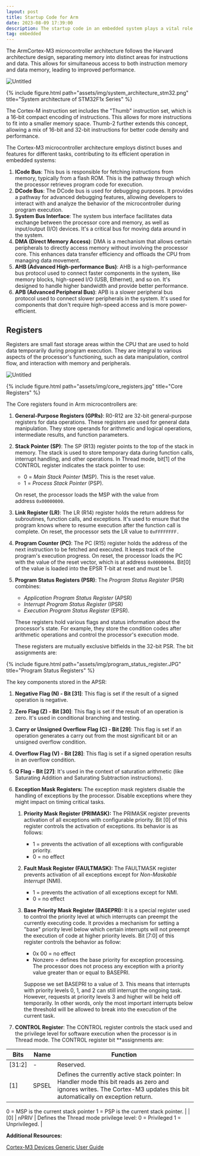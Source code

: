```yaml
---
layout: post
title: Startup Code for Arm
date: 2023-08-09 17:39:00
description: The startup code in an embedded system plays a vital role in initializing the hardware and setting up the execution environment upon system power-on or reset.
tag: embedded
---
```

The ArmCortex-M3 microcontroller architecture follows the Harvard architecture design, separating memory into distinct areas for instructions and data. This allows for simultaneous access to both instruction memory and data memory, leading to improved performance. 

![Untitled](https://s3-us-west-2.amazonaws.com/secure.notion-static.com/64fbccc8-b8c4-4861-aea2-79622355d479/Untitled.png)

{% include figure.html path="assets/img/system_architecture_stm32.png" title="System architecture of STM32F1x Series"  %}

The Cortex-M instruction set includes the "Thumb" instruction set, which is a 16-bit compact encoding of instructions. This allows for more instructions to fit into a smaller memory space. Thumb-2 further extends this concept, allowing a mix of 16-bit and 32-bit instructions for better code density and performance.

The Cortex-M3 microcontroller architecture employs distinct buses and features for different tasks, contributing to its efficient operation in embedded systems:

1. **ICode Bus**: This bus is responsible for fetching instructions from memory, typically from a flash ROM. This is the pathway through which the processor retrieves program code for execution.
2. **DCode Bus**: The DCode bus is used for debugging purposes. It provides a pathway for advanced debugging features, allowing developers to interact with and analyze the behavior of the microcontroller during program execution.
3. **System Bus Interface**: The system bus interface facilitates data exchange between the processor core and memory, as well as input/output (I/O) devices. It's a critical bus for moving data around in the system.
4. **DMA (Direct Memory Access)**: DMA is a mechanism that allows certain peripherals to directly access memory without involving the processor core. This enhances data transfer efficiency and offloads the CPU from managing data movement.
5. **AHB (Advanced High-performance Bus)**: AHB is a high-performance bus protocol used to connect faster components in the system, like memory blocks, high-speed I/O (USB, Ethernet), and so on. It's designed to handle higher bandwidth and provide better performance.
6. **APB (Advanced Peripheral Bus)**: APB is a slower peripheral bus protocol used to connect slower peripherals in the system. It's used for components that don't require high-speed access and is more power-efficient.

## Registers

Registers are small fast storage areas within the CPU that are used to hold data temporarily during program execution. They are integral to various aspects of the processor's functioning, such as data manipulation, control flow, and interaction with memory and peripherals.

![Untitled](https://s3-us-west-2.amazonaws.com/secure.notion-static.com/132cd084-dec9-4720-9e01-e431f58146d9/Untitled.jpeg)

{% include figure.html path="assets/img/core_registers.jpg" title="Core Registers"  %}

The Core registers found in Arm microcontrollers are:

1. **General-Purpose Registers (GPRs)**: R0-R12 are 32-bit general-purpose registers for data operations. These registers are used for general data manipulation. They store operands for arithmetic and logical operations, intermediate results, and function parameters.
2. **Stack Pointer (SP)**: The SP (R13) register points to the top of the stack in memory. The stack is used to store temporary data during function calls, interrupt handling, and other operations. In Thread mode, bit[1] of the CONTROL register indicates the stack pointer to use:
    - 0 = *Main Stack Pointer* (MSP). This is the reset value.
    - 1 = *Process Stack Pointer* (PSP).
    
    On reset, the processor loads the MSP with the value from address `0x00000000`.
    
3. **Link Register (LR)**: The LR (R14) register holds the return address for subroutines, function calls, and exceptions. It's used to ensure that the program knows where to resume execution after the function call is complete. On reset, the processor sets the LR value to `0xFFFFFFFF.`
4. **Program Counter (PC)**: The PC (R15) register holds the address of the next instruction to be fetched and executed. It keeps track of the program's execution progress. On reset, the processor loads the PC with the value of the reset vector, which is at address `0x00000004`. Bit[0] of the value is loaded into the EPSR T-bit at reset and must be 1.
5. **Program Status Registers (PSR)**: The *Program Status Register* (PSR) combines:
    - *Application Program Status Register* (APSR)
    - *Interrupt Program Status Register* (IPSR)
    - *Execution Program Status Register* (EPSR).
    
    These registers hold various flags and status information about the processor's state. For example, they store the condition codes after arithmetic operations and control the processor's execution mode.
    
    These registers are mutually exclusive bitfields in the 32-bit PSR. The bit assignments are:
    

{% include figure.html path="assets/img/program_status_register.JPG" title="Program Status Registers"  %}

The key components stored in the APSR:

1. **Negative Flag (N) - Bit [31]**: This flag is set if the result of a signed operation is negative.
2. **Zero Flag (Z) - Bit [30]**: This flag is set if the result of an operation is zero. It's used in conditional branching and testing.
3. **Carry or Unsigned Overflow Flag (C) - Bit [29]**: This flag is set if an operation generates a carry out from the most significant bit or an unsigned overflow condition.
4. **Overflow Flag (V) - Bit [28]**: This flag is set if a signed operation results in an overflow condition.
5. **Q Flag - Bit [27]**: It's used in the context of saturation arithmetic (like Saturating Addition and Saturating Subtraction instructions).
1. **Exception Mask Registers:** The exception mask registers disable the handling of exceptions by the processor. Disable exceptions where they might impact on timing critical tasks.
    1. **Priority Mask Register (PRIMASK):** The PRIMASK register prevents activation of all exceptions with configurable priority. Bit [0] of this register controls the activation of exceptions. Its behavior is as follows:
        - 1 = prevents the activation of all exceptions with configurable priority.
        - 0 = no effect
    2. **Fault Mask Register (FAULTMASK):** The FAULTMASK register prevents activation of all exceptions except for *Non-Maskable Interrupt* (NMI). 
        - 1 = prevents the activation of all exceptions except for NMI.
        - 0 = no effect
    3. **Base Priority Mask Register (BASEPRI):** It is a special register used to control the priority level at which interrupts can preempt the currently executing code. It provides a mechanism for setting a "base" priority level below which certain interrupts will not preempt the execution of code at higher priority levels. Bit [7:0] of this register controls the behavior as follow:
        - 0x 00 = no effect
        - Nonzero = defines the base priority for exception processing. The processor does not process any exception with a priority value greater than or equal to BASEPRI.
        
        Suppose we set BASEPRI to a value of 3. This means that interrupts with priority levels 0, 1, and 2 can still interrupt the ongoing task. However, requests at priority levels 3 and higher will be held off temporarily. In other words, only the most important interrupts below the threshold will be allowed to break into the execution of the current task.
        
2. **CONTROL Register**: The CONTROL register controls the stack used and the privilege level for software execution when the processor is in Thread mode. The CONTROL register bit **assignments are:

| Bits | Name | Function |
| --- | --- | --- |
| [31:2] | - | Reserved. |
| [1] | SPSEL | Defines the currently active stack pointer: In Handler mode this bit reads as zero and ignores writes. The Cortex-M3 updates this bit automatically on exception return.
0 = MSP is the current stack pointer
1 = PSP is the current stack pointer. |
| [0] | nPRIV | Defines the Thread mode privilege level:
0 = Privileged
1 = Unprivileged. |

**Additional Resources:**

[Cortex-M3 Devices Generic User Guide](https://developer.arm.com/documentation/dui0552/a/the-cortex-m3-processor/programmers-model/core-registers?lang=en)